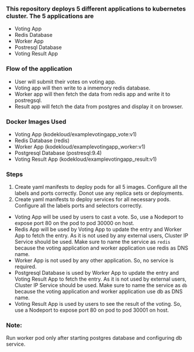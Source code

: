 ### This repository deploys 5 different applications to kubernetes cluster. The 5 applications are

- Voting App
- Redis Database
- Worker App
- Postresql Database
- Voting Result App

### Flow of the application

- User will submit their votes on voting app.
- Voting app will then write to a inmemory redis database.
- Worker app will then fetch the data from redis app and write it to postregsql.
- Result app will fetch the data from postgres and display it on browser.

### Docker Images Used

- Voting App (kodekloud/examplevotingapp_vote:v1)
- Redis Database (redis)
- Worker App (kodekloud/examplevotingapp_worker:v1)
- Postgresql Database (postresql:9.4)
- Voting Result App (kodekloud/examplevotingapp_result:v1)

### Steps

1. Create yaml manifests to deploy pods for all 5 images. Configure all the labels and ports correctly. Donot use any replica sets or deployments.
2. Create yaml manifests to deploy services for all necessary pods. Configure all the labels ports and selectors correctly.

- Voting App will be used by users to cast a vote. So, use a Nodeport to expose port 80 on the pod to pod 30000 on host.
- Redis App will be used by Voting App to update the entry and Worker App to fetch the entry. As it is not used by any external users, Cluster IP Service should be used. Make sure to name the service as `redis` because the voting application and worker application use redis as DNS name.
- Worker App is not used by any other application. So, no service is required.
- Postgresql Database is used by Worker App to update the entry and Voting Result App to fetch the entry. As it is not used by external users, Cluster IP Service should be used. Make sure to name the service as `db` because the voting application and worker application use db as DNS name.
- Voting Result App is used by users to see the result of the voting. So, use a Nodeport to expose port 80 on pod to pod 30001 on host.

### Note:

Run worker pod only after starting postgres database and configuring db service.
